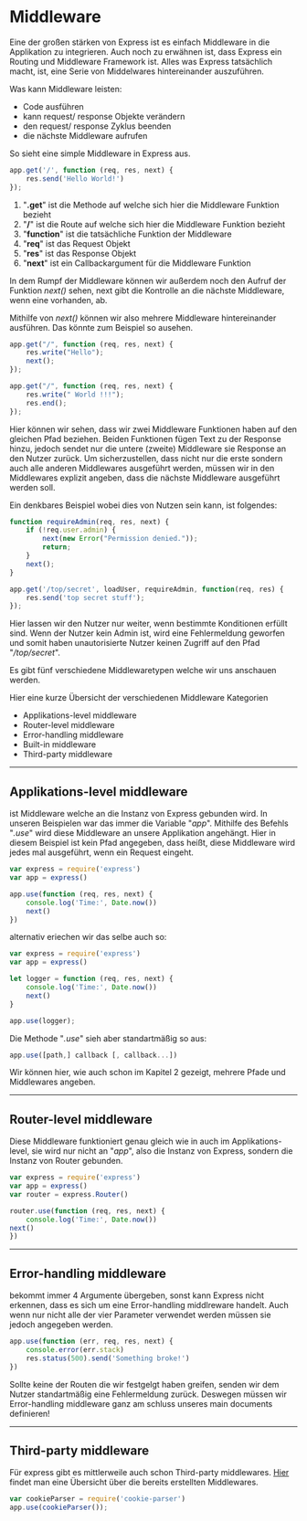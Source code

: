 # Middleware

Eine der großen stärken von Express ist es einfach Middleware in die Applikation zu integrieren. Auch noch zu erwähnen
ist, dass Express ein Routing und Middleware Framework ist. Alles was Express tatsächlich macht, ist, eine Serie von
Middelwares hintereinander auszuführen.

Was kann Middleware leisten:

- Code ausführen
- kann request/ response Objekte verändern
- den request/ response Zyklus beenden
- die nächste Middleware aufrufen

So sieht eine simple Middleware in Express aus.

```javascript
app.get('/', function (req, res, next) {
    res.send('Hello World!')
});
```

1) "**.get**" ist die Methode auf welche sich hier die Middleware Funktion bezieht
2) "**/**" ist die Route auf welche sich hier die Middleware Funktion bezieht
3) "**function**" ist die tatsächliche Funktion der Middleware
4) "**req**" ist das Request Objekt
5) "**res**" ist das Response Objekt
6) "**next**" ist ein Callbackargument für die Middleware Funktion

In dem Rumpf der Middleware können wir außerdem noch den Aufruf der Funktion *next()* sehen, next gibt die Kontrolle an
die nächste Middleware, wenn eine vorhanden, ab.

Mithilfe von *next()* können wir also mehrere Middleware hintereinander ausführen. Das könnte zum Beispiel so ausehen.

```javascript
app.get("/", function (req, res, next) {
    res.write("Hello");
    next(); 
});

app.get("/", function (req, res, next) {
    res.write(" World !!!");
    res.end();
});
```
Hier können wir sehen, dass wir zwei Middleware Funktionen haben auf den gleichen Pfad beziehen. Beiden Funktionen fügen Text zu der Response hinzu, jedoch sendet 
nur die untere (zweite) Middleware sie Response an den Nutzer zurück. Um sicherzustellen, dass nicht nur die erste sondern auch alle anderen Middlewares ausgeführt werden, müssen 
wir in den Middlewares explizit angeben, dass die nächste Middleware ausgeführt werden soll.

Ein denkbares Beispiel wobei dies von Nutzen sein kann, ist folgendes:

```javascript
function requireAdmin(req, res, next) {
    if (!req.user.admin) {
        next(new Error("Permission denied."));
        return;
    }
    next();
}

app.get('/top/secret', loadUser, requireAdmin, function(req, res) {
    res.send('top secret stuff');
});
```

Hier lassen wir den Nutzer nur weiter, wenn bestimmte Konditionen erfüllt sind. Wenn der Nutzer kein Admin ist, wird eine Fehlermeldung geworfen und
somit haben unautorisierte Nutzer keinen Zugriff auf den Pfad "*/top/secret*".


Es gibt fünf verschiedene Middlewaretypen welche wir uns anschauen werden.

Hier eine kurze Übersicht der verschiedenen Middleware Kategorien

- Applikations-level middleware
- Router-level middleware
- Error-handling middleware
- Built-in middleware
- Third-party middleware
---

## Applikations-level middleware
ist Middleware welche an die Instanz von Express gebunden wird. In unseren Beispielen war das immer die Variable "*app*". Mithilfe des Befehls "*.use*" wird diese Middleware an unsere Applikation angehängt.
Hier in diesem Beispiel ist kein Pfad angegeben, dass heißt, diese Middleware wird jedes mal ausgeführt, wenn ein Request eingeht.
```javascript
var express = require('express')
var app = express()

app.use(function (req, res, next) {
    console.log('Time:', Date.now())
    next()
})
```
alternativ eriechen wir das selbe auch so:
```javascript
var express = require('express')
var app = express()

let logger = function (req, res, next) {
    console.log('Time:', Date.now())
    next()
}

app.use(logger);
```
Die Methode "*.use*" sieh aber standartmäßig so aus:
```javascript
app.use([path,] callback [, callback...])
```
Wir können hier, wie auch schon im Kapitel 2 gezeigt, mehrere Pfade und Middlewares angeben. 


---

## Router-level middleware
Diese Middleware funktioniert genau gleich wie in auch im Applikations-level, sie wird nur nicht an "*app*", also die Instanz von 
Express, sondern die Instanz von Router gebunden.
```javascript
var express = require('express')
var app = express()
var router = express.Router()

router.use(function (req, res, next) {
    console.log('Time:', Date.now())
next()
})
```

---

## Error-handling middleware
bekommt immer 4 Argumente übergeben, sonst kann Express nicht erkennen, dass es sich um eine Error-handling middlreware handelt. Auch wenn nur nicht alle der vier Parameter verwendet werden müssen sie jedoch angegeben werden. 
```javascript
app.use(function (err, req, res, next) {
    console.error(err.stack)
    res.status(500).send('Something broke!')
})
```
Sollte keine der Routen die wir festgelgt haben greifen, senden wir dem Nutzer standartmäßig eine Fehlermeldung zurück. Deswegen müssen wir
Error-handling middleware ganz am schluss unseres main documents definieren!



---

## Third-party middleware
Für express gibt es mittlerweile auch schon Third-party middlewares. [Hier](http://expressjs.com/en/resources/middleware.html) findet man eine Übersicht über die bereits 
erstellten Middlewares.
```javascript
var cookieParser = require('cookie-parser')
app.use(cookieParser());
```